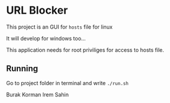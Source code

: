 # URL Blocker
This project is an GUI for `hosts` file for linux

It will develop for windows too... 

This application needs for root priviliges for access to hosts file.

## Running

Go to project folder in terminal and write `./run.sh`

Burak Korman
Irem Sahin
